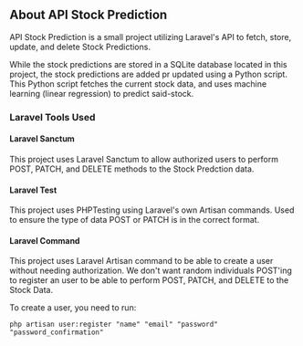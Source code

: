 
## About API Stock Prediction

API Stock Prediction is a small project utilizing Laravel's API to fetch, store, update, and delete Stock Predictions.

While the stock predictions are stored in a SQLite database located in this project, the stock predictions are added pr updated using a Python script. This Python script fetches the current stock data, and uses machine learning (linear regression) to predict said-stock.


### Laravel Tools Used
#### Laravel Sanctum

This project uses Laravel Sanctum to allow authorized users to perform POST, PATCH, and DELETE methods to the Stock Predction data.

#### Laravel Test

This project uses PHPTesting using Laravel's own Artisan commands. Used to ensure the type of data POST or PATCH is in the correct format.

#### Laravel Command

This project uses Laravel Artisan command to be able to create a user without needing authorization. We don't want random individuals POST'ing to register an user to be able to perform POST, PATCH, and DELETE to the Stock Data.

To create a user, you need to run:

`php artisan user:register "name" "email" "password" "password_confirmation"`